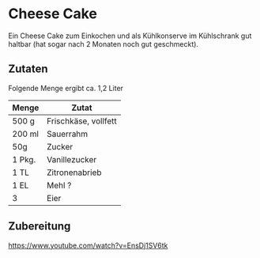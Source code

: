 # Cheese Cake

Ein Cheese Cake zum Einkochen und als Kühlkonserve im Kühlschrank gut haltbar (hat sogar nach 2 Monaten noch gut geschmeckt).

## Zutaten

Folgende Menge ergibt ca. 1,2 Liter

| Menge  | Zutat                |
| ------ | -------------------- |
| 500 g  | Frischkäse, vollfett |
| 200 ml | Sauerrahm            |
| 50g    | Zucker               |
| 1 Pkg. | Vanillezucker        |
| 1 TL   | Zitronenabrieb       |
| 1 EL   | Mehl ?               |
| 3      | Eier                 |

## Zubereitung

https://www.youtube.com/watch?v=EnsDj1SV6tk
